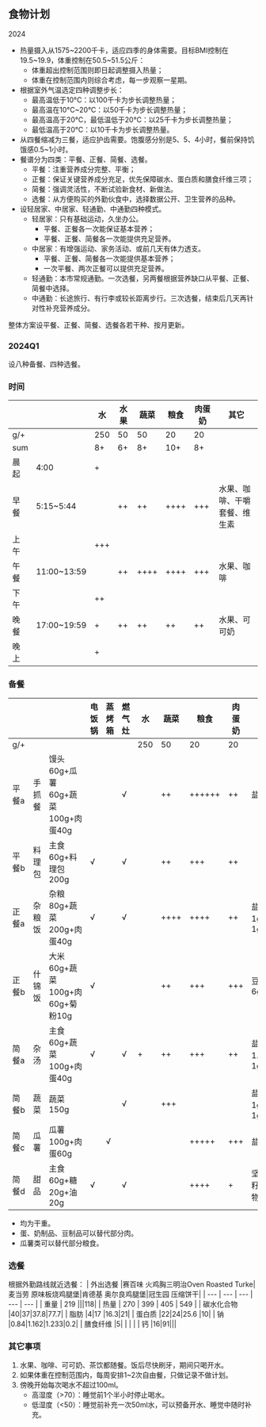 ## 食物计划
2024

- 热量摄入从1575\~2200千卡，适应四季的身体需要。目标BMI控制在19.5\~19.9，体重控制在50.5\~51.5公斤：
    - 体重超出控制范围则即日起调整摄入热量；
    - 体重在控制范围内则综合考虑，每一步观察一星期。
- 根据室外气温选定四种调整步长：
    - 最高温低于10°C：以100千卡为步长调整热量；
    - 最高温在10°C\~20°C：以50千卡为步长调整热量；
    - 最高温高于20°C，最低温低于20°C：以25千卡为步长调整热量；
    - 最低温高于20°C：以10千卡为步长调整热量。
- 从四餐缩减为三餐，适应护齿需要。饱腹感分别是5、5、4小时，餐前保持饥饿感0.5\~1小时。
- 餐谱分为四类：平餐、正餐、简餐、选餐。
    - 平餐：注重营养成分完整、平衡；
    - 正餐：保证关键营养成分充足，优先保障碳水、蛋白质和膳食纤维三项；
    - 简餐：强调灵活性，不断试验新食材、新做法。
    - 选餐：从方便购买的外勤伙食中，选择数据公开、卫生营养的品种。
- 设轻居家、中居家、轻通勤、中通勤四种模式。
    - 轻居家：只有基础运动，久坐办公。
        - 平餐、正餐各一次能保证基本营养；
        - 平餐、正餐、简餐各一次能提供充足营养。
    - 中居家：有增强运动、家务活动、或前几天有体力透支。
        - 平餐、正餐、简餐各一次能提供基本营养；
        - 一次平餐、两次正餐可以提供充足营养。
    - 轻通勤：本市常规通勤。一次选餐，另两餐根据营养缺口从平餐、正餐、简餐中选择。
    - 中通勤：长途旅行、有行李或较长距离步行。三次选餐，结束后几天再针对性补充营养成分。

整体方案设平餐、正餐、简餐、选餐各若干种、按月更新。

### 2024Q1

设八种备餐、四种选餐。

### 时间

| | | 水 | 水果 | 蔬菜 | 粮食 | 肉蛋奶 | 其它 |
| --- |--- |--- |--- |--- |--- |--- |--- |
| g/+ |  | 250 | 50 | 50 | 20 | 20 |  |
| sum |  | 8+ | 6+ | 8+ | 10+ | 8+ | |
| 晨起 | 4:00 | + |  | | | |  |
| 早餐 | 5:15\~5:44 |  | ++ | ++ | ++++ | +++ | 水果、咖啡、干嚼套餐、维生素 |
| 上午 |  | +++ |  | | | |  |
| 午餐 | 11:00\~13:59 | | ++ |++++| ++++ | +++ | 水果、咖啡 |
| 下午 | | ++ |  | | | |  |
| 晚餐 | 17:00\~19:59 | + | ++ | ++ | ++ | ++ | 水果、可可奶 |
| 晚上 | | + |  |  |  | | |

### 备餐

| | | | 电饭锅 | 蒸烤箱 | 燃气灶 | 水 | 蔬菜 | 粮食 | 肉蛋奶 | 其它 |
| --- |--- |--- |--- |--- |--- |--- |--- | --- | --- | --- |
| g/+ | | |  |  |  | 250 | 50 | 20 | 20 |  |
| 平餐a |手抓餐| 馒头60g+瓜薯60g+蔬菜100g+肉蛋40g |  |  | √ |  | ++ | ++++++ | ++ | 盐0.5g |
| 平餐b |料理包| 主食60g+料理包200g |√| |√| |++|+++|++| |
| 正餐a |杂粮饭| 杂粮80g+蔬菜200g+肉蛋40g |√| |√|  | ++++ | ++++ | ++| 盐1g+油1g |
| 正餐b |什锦饭| 大米60g+蔬菜100g+肉60g+菊粉10g |√| | | |++|+++|+++|豆瓣酱6g|
| 简餐a |杂汤| 主食60g+蔬菜100g+肉蛋40g | √ |  | √ |+| ++ | +++ | ++ | 盐1.5g+油1g |
| 简餐b |蔬菜| 蔬菜150g | | |√| |+++| | |盐1g+油1g |
| 简餐c |瓜薯| 瓜薯100g+肉蛋60g | |√| | | |+++++|+++|盐1g|
| 简餐d |甜品| 主食60g+糖20g+油20g |√||√| | |++++|+|坚果油籽混合物|

- 均为干重。
- 蛋、奶制品、豆制品可以替代部分肉。
- 瓜薯类可以替代部分粮食。


### 选餐

根据外勤路线就近选餐：
| 外出选餐 |赛百味 火鸡胸三明治Oven Roasted Turke|麦当劳 原味板烧鸡腿堡|肯德基 奥尔良鸡腿堡|冠生园 压缩饼干|
| --- | --- | --- | --- | --- |
| 重量 | 219 |||118|
| 热量 | 270 | 399 | 405 | 549 |
| 碳水化合物 |40|37|37.8|77.7|
| 脂肪 |4|17 |16.3|21|
| 蛋白质 |22|24|25.6 |10|
| 钠 |0.84|1.162|1.233|0.2|
| 膳食纤维 |5| | | |
| 钙 |16|91|||

### 其它事项 

1. 水果、咖啡、可可奶、茶饮都随餐。饭后尽快刷牙，期间只喝开水。
1. 如果体重在控制范围内，每周安排1\~2次自由餐，只做记录不做计划。
1. 傍晚开始每次喝水不超过100ml。
    - 高湿度（>70）：睡觉前1个半小时停止喝水。
    - 低湿度（<50）：睡觉前补充一次50ml水，可以预备开水、睡觉中随时补充。